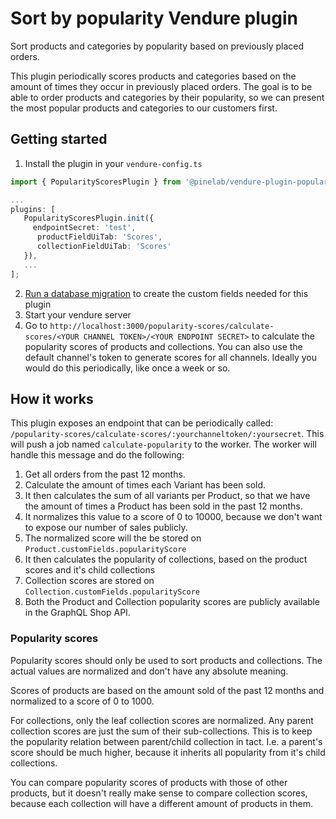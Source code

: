 # Sort by popularity Vendure plugin

Sort products and categories by popularity based on previously placed orders.

This plugin periodically scores products and categories based on the amount of times they occur in previously placed orders. The goal is to be able to order products and categories by their popularity, so we can present the most popular products and categories to our customers first.

## Getting started

1. Install the plugin in your `vendure-config.ts`

```ts
import { PopularityScoresPlugin } from '@pinelab/vendure-plugin-popularity-scores'

...
plugins: [
   PopularityScoresPlugin.init({
     endpointSecret: 'test',
      productFieldUiTab: 'Scores',
      collectionFieldUiTab: 'Scores'
   }),
   ...
];
```

2. [Run a database migration](https://docs.vendure.io/guides/developer-guide/migrations/) to create the custom fields needed for this plugin
3. Start your vendure server
4. Go to `http://localhost:3000/popularity-scores/calculate-scores/<YOUR CHANNEL TOKEN>/<YOUR ENDPOINT SECRET>` to calculate the popularity scores of products and collections. You can also use the default channel's token to generate scores for all channels. Ideally you would do this periodically, like once a week or so.

## How it works

This plugin exposes an endpoint that can be periodically called: `/popularity-scores/calculate-scores/:yourchanneltoken/:yoursecret`. This will push a job named `calculate-popularity` to the worker. The worker will handle this message and do the following:

1. Get all orders from the past 12 months.
2. Calculate the amount of times each Variant has been sold.
3. It then calculates the sum of all variants per Product, so that we have the amount of times a Product has been sold in the past 12 months.
4. It normalizes this value to a score of 0 to 10000, because we don't want to expose our number of sales publicly.
5. The normalized score will the be stored on `Product.customFields.popularityScore`
6. It then calculates the popularity of collections, based on the product scores and it's child collections
7. Collection scores are stored on `Collection.customFields.popularityScore`
8. Both the Product and Collection popularity scores are publicly available in the GraphQL Shop API.

### Popularity scores

Popularity scores should only be used to sort products and collections. The actual values are normalized and don't have any absolute meaning.

Scores of products are based on the amount sold of the past 12 months and normalized to a score of 0 to 1000.

For collections, only the leaf collection scores are normalized. Any parent collection scores are just the sum of their sub-collections. This is to keep the popularity relation between parent/child collection in tact. I.e. a parent's score should be much higher, because it inherits all popularity from it's child collections.

You can compare popularity scores of products with those of other products, but it doesn't really make sense to compare collection scores, because each collection will have a different amount of products in them.
